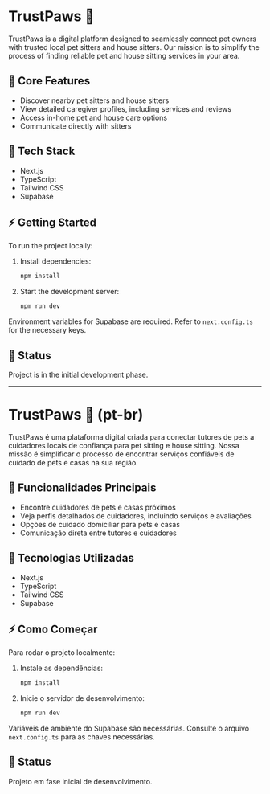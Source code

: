 # TrustPaws 🐾

TrustPaws is a digital platform designed to seamlessly connect pet owners with trusted local pet sitters and house sitters. Our mission is to simplify the process of finding reliable pet and house sitting services in your area.

## 🌟 Core Features

- Discover nearby pet sitters and house sitters
- View detailed caregiver profiles, including services and reviews
- Access in-home pet and house care options
- Communicate directly with sitters

## 🚀 Tech Stack

- Next.js
- TypeScript
- Tailwind CSS
- Supabase

## ⚡ Getting Started

To run the project locally:

1. Install dependencies:
   ```bash
   npm install
   ```
2. Start the development server:
   ```bash
   npm run dev
   ```

Environment variables for Supabase are required. Refer to `next.config.ts` for the necessary keys.

## 📝 Status

Project is in the initial development phase.

---

# TrustPaws 🐾 (pt-br)

TrustPaws é uma plataforma digital criada para conectar tutores de pets a cuidadores locais de confiança para pet sitting e house sitting. Nossa missão é simplificar o processo de encontrar serviços confiáveis de cuidado de pets e casas na sua região.

## 🌟 Funcionalidades Principais

- Encontre cuidadores de pets e casas próximos
- Veja perfis detalhados de cuidadores, incluindo serviços e avaliações
- Opções de cuidado domiciliar para pets e casas
- Comunicação direta entre tutores e cuidadores

## 🚀 Tecnologias Utilizadas

- Next.js
- TypeScript
- Tailwind CSS
- Supabase

## ⚡ Como Começar

Para rodar o projeto localmente:

1. Instale as dependências:
   ```bash
   npm install
   ```
2. Inicie o servidor de desenvolvimento:
   ```bash
   npm run dev
   ```

Variáveis de ambiente do Supabase são necessárias. Consulte o arquivo `next.config.ts` para as chaves necessárias.

## 📝 Status

Projeto em fase inicial de desenvolvimento.
